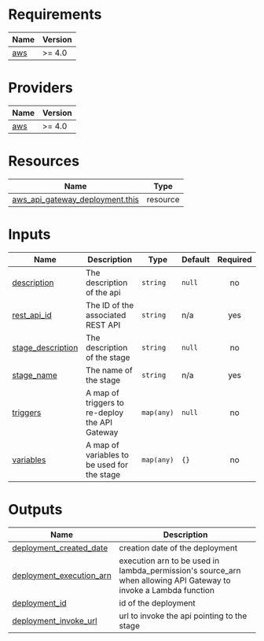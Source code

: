 <!-- BEGIN_TF_DOCS -->
# Requirements

| Name | Version |
|------|---------|
| <a name="requirement_aws"></a> [aws](#requirement\_aws) | >= 4.0 |

# Providers

| Name | Version |
|------|---------|
| <a name="provider_aws"></a> [aws](#provider\_aws) | >= 4.0 |

# Resources

| Name | Type |
|------|------|
| [aws_api_gateway_deployment.this](https://registry.terraform.io/providers/hashicorp/aws/latest/docs/resources/api_gateway_deployment) | resource |

# Inputs

| Name | Description | Type | Default | Required |
|------|-------------|------|---------|:--------:|
| <a name="input_description"></a> [description](#input\_description) | The description of the api | `string` | `null` | no |
| <a name="input_rest_api_id"></a> [rest\_api\_id](#input\_rest\_api\_id) | The ID of the associated REST API | `string` | n/a | yes |
| <a name="input_stage_description"></a> [stage\_description](#input\_stage\_description) | The description of the stage | `string` | `null` | no |
| <a name="input_stage_name"></a> [stage\_name](#input\_stage\_name) | The name of the stage | `string` | n/a | yes |
| <a name="input_triggers"></a> [triggers](#input\_triggers) | A map of triggers to re-deploy the API Gateway | `map(any)` | `null` | no |
| <a name="input_variables"></a> [variables](#input\_variables) | A map of variables to be used for the stage | `map(any)` | `{}` | no |

# Outputs

| Name | Description |
|------|-------------|
| <a name="output_deployment_created_date"></a> [deployment\_created\_date](#output\_deployment\_created\_date) | creation date of the deployment |
| <a name="output_deployment_execution_arn"></a> [deployment\_execution\_arn](#output\_deployment\_execution\_arn) | execution arn to be used in lambda\_permission's source\_arn when allowing API Gateway to invoke a Lambda function |
| <a name="output_deployment_id"></a> [deployment\_id](#output\_deployment\_id) | id of the deployment |
| <a name="output_deployment_invoke_url"></a> [deployment\_invoke\_url](#output\_deployment\_invoke\_url) | url to invoke the api pointing to the stage |
<!-- END_TF_DOCS -->